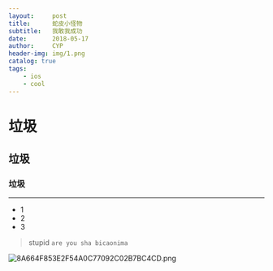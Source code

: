 ```yaml
---
layout:     post                   
title:      蛇皮小怪物             
subtitle:   我敢我成功 
date:       2018-05-17            
author:     CYP                      
header-img: img/1.png    
catalog: true                       
tags:                               
    - ios
    - cool
---
```

# 垃圾
## 垃圾
### 垃圾
***
* 1
* 2
* 3
>stupid
`are you sha bicaonima` 

![8A664F853E2F54A0C77092C02B7BC4CD.png](https://i.loli.net/2018/05/17/5afd7ab3ccd9b.png)



